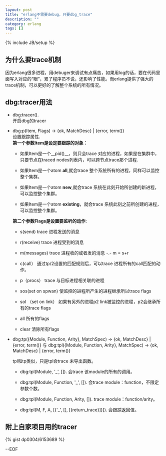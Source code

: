 ```yaml
---
layout: post
title: "erlang不需要debug，只要dbg_trace"
description: ""
category: erlang
tags: []
---
```

{% include JB/setup %}


## 为什么要trace机制
   因为erlang很多进程，用debuger来调试有点痛苦，如果用log的话，要在代码里面写入对应的“眼”，累了程序员不说，还影响了性能。而erlang提供了强大的trace机制，可以更好的了解整个系统的所有情况。
  
   
## dbg:tracer用法

* dbg:tracer().  
	开启dbg的tracer   
	  
	
* dbg:p(Item, Flags) -> {ok, MatchDesc} | {error, term()}  
	设置跟踪属性.  
	__第一个参数Item是设定要跟踪的对象：__  
	
	*  如果Item是一个__pid()__，则只会trace 对应的进程，如果是在集群中，只要节点在traced nodes列表内，可以跨节点trace那个进程.  
	
	*  如果Item是一个atom __all__,就会trace 整个系统所有的进程，同样可以监控整个集群。  
	
	*  如果Item是一个atom __new__,就会trace 系统在此刻开始所创建的新进程，可以监控整个集群。  
	
	*  如果Item是一个atom __existing__，就会trace 系统此刻之前所创建的进程，可以监控整个集群。  
	
	
	__第二个参数Flags是设置要监听的动作:__   
	*  s(send)     trace 进程发送的消息  
	 
	*  r(receive)   trace 进程受到的消息  
	
	*  m(messages)  trace 进程收的或者发的消息  -.- m = s+r  
	
	*  c(call）  通过tp/2设置的匹配规则后，可以trace 进程所有的call匹配的动作。  
	
	*  p（procs） trace 与目标进程相关联的进程  
	
	*  sos(set on spwan) 使监控的进程所产生的进程继承所以trace flags  
	
	*  sol （set on link） 如果有另外的进程p2 link被监控的进程，p2会继承所有的trace flags  
	
	*  all  所有的flags  
	
	*  clear 清除所有flags  
	
  
  
* dbg:tp({Module, Function, Arity}, MatchSpec) -> {ok, MatchDesc} | {error, term()}    与   dbg:tpl({Module, Function, Arity}, MatchSpec) -> {ok, MatchDesc} | {error, term()}  

	tpl和tp类似，只是tpl会trace 未导出函数。  
	
	*  dbg:tpl(Module, '_', []).  会trace 该module的所有的调用。  
		
	*  dbg:tpl(Module, Function, '_', []).  会trace module：function，不限定参数个数。  
	
	*  dbg:tpl(Module, Function, Arity, []). trace module：function/arity。  
	
	*  dbg:tpl(M, F, A, [{'_', [], [{return_trace}]}]).   会跟踪返回值。  
	
	

##  附上自家项目用的tracer  

{% gist dp0304/6153689 %}
	

	
	
--EOF
